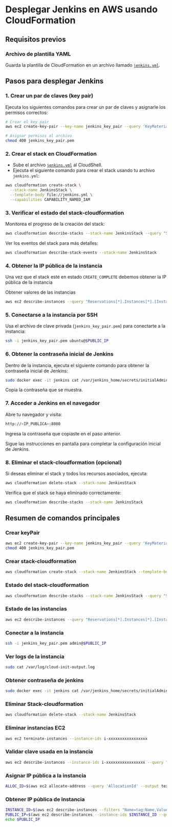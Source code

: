 # Desplegar Jenkins en AWS usando CloudFormation

## Requisitos previos

### Archivo de plantilla YAML

Guarda la plantilla de CloudFormation en un archivo llamado [`jenkins.yml`](https://github.com/jctrejosi/cloud-tecnology/blob/master/jenkins.yml).

## Pasos para desplegar Jenkins

### 1. Crear un par de claves (key pair)

Ejecuta los siguientes comandos para crear un par de claves y asignarle los permisos correctos:

```bash
# Crear el key pair
aws ec2 create-key-pair --key-name jenkins_key_pair --query 'KeyMaterial' --output text > jenkins_key_pair.pem

# Asignar permisos al archivo
chmod 400 jenkins_key_pair.pem
```

### 2. Crear el stack en CloudFormation

- Sube el archivo [`jenkins.yml`](https://github.com/jctrejosi/cloud-tecnology/blob/master/yml/jenkins.yml) al CloudShell.
- Ejecuta el siguiente comando para crear el stack usando tu archivo `jenkins.yml`:

```bash
aws cloudformation create-stack \
  --stack-name JenkinsStack \
  --template-body file://jenkins.yml \
  --capabilities CAPABILITY_NAMED_IAM
```

### 3. Verificar el estado del stack-cloudformation

Monitorea el progreso de la creación del stack:

```bash
aws cloudformation describe-stacks --stack-name JenkinsStack --query "Stacks[0].StackStatus"
```

Ver los eventos del stack para más detalles:

```bash
aws cloudformation describe-stack-events --stack-name JenkinsStack
```

### 4. Obtener la IP pública de la instancia

Una vez que el stack esté en estado `CREATE_COMPLETE` debemos obtener la IP pública de la instancia

Obtener valores de las instancias

```bash
aws ec2 describe-instances --query "Reservations[*].Instances[*].[InstanceId, Tags[?Key=='Name'].Value | [0], PublicIpAddress, State.Name]" --output table

```

### 5. Conectarse a la instancia por SSH

Usa el archivo de clave privada (`jenkins_key_pair.pem`) para conectarte a la instancia:

```bash
ssh -i jenkins_key_pair.pem ubuntu@$PUBLIC_IP
```

### 6. Obtener la contraseña inicial de Jenkins

Dentro de la instancia, ejecuta el siguiente comando para obtener la contraseña inicial de Jenkins:

```bash
sudo docker exec -it jenkins cat /var/jenkins_home/secrets/initialAdminPassword
```

Copia la contraseña que se muestra.

### 7. Acceder a Jenkins en el navegador

Abre tu navegador y visita:

```bash
http://<IP_PUBLICA>:8080
```

Ingresa la contraseña que copiaste en el paso anterior.

Sigue las instrucciones en pantalla para completar la configuración inicial de Jenkins.

### 8. Eliminar el stack-cloudformation (opcional)

Si deseas eliminar el stack y todos los recursos asociados, ejecuta:

```bash
aws cloudformation delete-stack --stack-name JenkinsStack
```

Verifica que el stack se haya eliminado correctamente:

```bash
aws cloudformation describe-stacks --stack-name JenkinsStack
```

## Resumen de comandos principales

### Crear keyPair

```bash
aws ec2 create-key-pair --key-name jenkins_key_pair --query 'KeyMaterial' --output text > jenkins_key_pair.pem
chmod 400 jenkins_key_pair.pem
```

### Crear stack-cloudformation

```bash
aws cloudformation create-stack --stack-name JenkinsStack --template-body file://jenkins.yml --capabilities CAPABILITY_NAMED_IAM
```

### Estado del stack-cloudformation

```bash
aws cloudformation describe-stacks --stack-name JenkinsStack --query "Stacks[0].StackStatus"
```

### Estado de las instancias

```bash
aws ec2 describe-instances --query "Reservations[*].Instances[*].[InstanceId, Tags[?Key=='Name'].Value | [0], PublicIpAddress, State.Name]" --output table
```

### Conectar a la instancia

  ```bash
  ssh -i jenkins_key_pair.pem admin@$PUBLIC_IP
  ```

### Ver logs de la instancia

```bash
sudo cat /var/log/cloud-init-output.log
```

### Obtener contraseña de jenkins

  ```bash
  sudo docker exec -it jenkins cat /var/jenkins_home/secrets/initialAdminPassword
  ```

### Eliminar Stack-cloudformation

```bash
aws cloudformation delete-stack --stack-name JenkinsStack
```

### Eliminar instancias EC2

```bash
aws ec2 terminate-instances --instance-ids i-xxxxxxxxxxxxxxxxx
```

### Validar clave usada en la instancia

```bash
aws ec2 describe-instances --instance-ids i-xxxxxxxxxxxxxxxxx --query "Reservations[0].Instances[0].KeyName" --output text
```

### Asignar IP pública a la instancia

```bash
ALLOC_ID=$(aws ec2 allocate-address --query 'AllocationId' --output text) aws ec2 associate-address --instance-id $INSTANCE_ID --allocation-id $ALLOC_ID
```

### Obtener IP pública de instancia

```bash
INSTANCE_ID=$(aws ec2 describe-instances --filters "Name=tag:Name,Values=instanciaJenkins" --query "Reservations[0].Instances[0].InstanceId" --output text)
PUBLIC_IP=$(aws ec2 describe-instances --instance-ids $INSTANCE_ID --query "Reservations[0].Instances[0].PublicIpAddress" --output text)
echo $PUBLIC_IP
```
